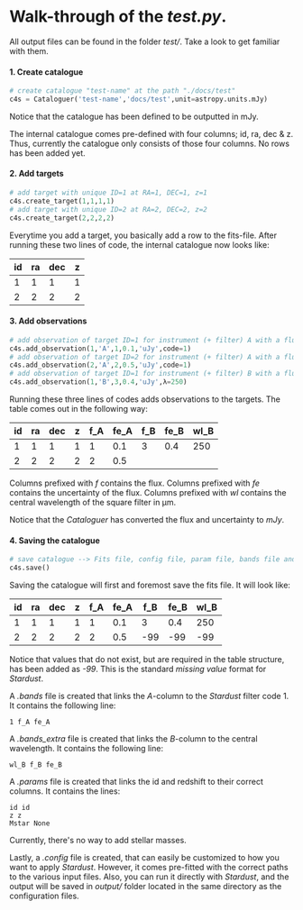 # Walk-through of the _test.py_.

All output files can be found in the folder _test/_. Take a look to get familiar with them.

#### 1. Create catalogue
```python
# create catalogue "test-name" at the path "./docs/test"
c4s = Cataloguer('test-name','docs/test',unit=astropy.units.mJy)
```
Notice that the catalogue has been defined to be outputted in mJy.

The internal catalogue comes pre-defined with four columns; id, ra, dec & z. Thus, currently the catalogue only consists of those four columns. No rows has been added yet.

#### 2. Add targets
```python
# add target with unique ID=1 at RA=1, DEC=1, z=1
c4s.create_target(1,1,1,1)
# add target with unique ID=2 at RA=2, DEC=2, z=2
c4s.create_target(2,2,2,2)
```

Everytime you add a target, you basically add a row to the fits-file. After running these two lines of code, the internal catalogue now looks like:

| id | ra | dec | z |
|----|----|-----|---|
| 1  | 1  | 1   | 1 |
| 2  | 2  | 2   | 2 |

#### 3. Add observations
```python
# add observation of target ID=1 for instrument (+ filter) A with a flux of 1000 ± 100 μJy, and assign Stardust filter 1 to it.
c4s.add_observation(1,'A',1,0.1,'uJy',code=1)
# add observation of target ID=2 for instrument (+ filter) A with a flux of 2000 ± 500 μJy, and assign Stardust filter 1 to it.
c4s.add_observation(2,'A',2,0.5,'uJy',code=1)
# add observation of target ID=1 for instrument (+ filter) B with a flux of 3000 ± 400 μJy, and assign a square filter around 250 μm.
c4s.add_observation(1,'B',3,0.4,'uJy',λ=250)
```

Running these three lines of codes adds observations to the targets. The table comes out in the following way:

| id | ra | dec | z | f_A | fe_A | f_B | fe_B | wl_B |
|----|----|-----|---|-----|------|-----|------|------|
| 1  | 1  | 1   | 1 | 1   | 0.1  | 3   | 0.4  | 250  |
| 2  | 2  | 2   | 2 | 2   | 0.5  |     |      |      |

Columns prefixed with _f_ contains the flux. Columns prefixed with _fe_ contains the uncertainty of the flux. Columns prefixed with _wl_ contains the central wavelength of the square filter in μm. 

Notice that the _Cataloguer_ has converted the flux and uncertainty to _mJy_.


#### 4. Saving the catalogue
```python
# save catalogue --> Fits file, config file, param file, bands file and potentially the extra bands file.
c4s.save()
```
Saving the catalogue will first and foremost save the fits file. It will look like:

| id | ra | dec | z | f_A | fe_A | f_B | fe_B | wl_B |
|----|----|-----|---|-----|------|-----|------|------|
| 1  | 1  | 1   | 1 | 1   | 0.1  | 3   | 0.4  | 250  |
| 2  | 2  | 2   | 2 | 2   | 0.5  | -99 | -99  | -99  |

Notice that values that do not exist, but are required in the table structure, has been added as _-99_. This is the standard _missing value_ format for _Stardust_. 

A _.bands_ file is created that links the _A_-column to the _Stardust_ filter code 1. It contains the following line:
```console
1 f_A fe_A
```

A *.bands_extra* file is created that links the _B_-column to the central wavelength. It contains the following line:
```console
wl_B f_B fe_B
```

A *.params* file is created that links the id and redshift to their correct columns. It contains the lines:
```console
id id
z z
Mstar None
```
Currently, there's no way to add stellar masses. 

Lastly, a _.config_ file is created, that can easily be customized to how you want to apply _Stardust_. However, it comes pre-fitted with the correct paths to the various input files. Also, you can run it directly with _Stardust_, and the output will be saved in _output/_ folder located in the same directory as the configuration files.


